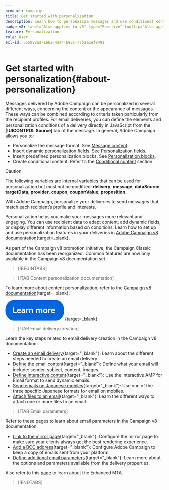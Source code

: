 ```yaml
---
product: campaign
title: Get started with personalization
description: Learn how to personalize messages and use conditional content in Campaign
badge-v8: label="Also applies to v8" type="Positive" tooltip="Also applies to Campaign v8"
feature: Personalization
role: User
exl-id: 555082a2-1b62-4aa4-b80c-77b1a1ef9491
---
```

# Get started with personalization{#about-personalization}

Messages delivered by Adobe Campaign can be personalized in several different ways, concerning the content or the appearance of messages. These ways can be combined according to criteria taken particularly from the recipient profiles. For email deliveries, you can define the elements and personalization conditions of a delivery directly in JavaScript from the **[!UICONTROL Source]** tab of the message. In general, Adobe Campaign allows you to:

* Personalize the message format. See [Message content](defining-the-email-content.md#message-content).
* Insert dynamic personalization fields. See [Personalization fields](personalization-fields.md).
* Insert predefined personalization blocks. See [Personalization blocks](personalization-blocks.md).
* Create conditional content. Refer to the [Conditional content](conditional-content.md) section.

>[!CAUTION]
>
>The following variables are internal variables that can be used for personalization but must not be modified: **delivery**, **message**, **dataSource**, **targetData**, **provider**, **coupon**, **couponValue**, **proposition**.


With Adobe Campaign, personalize your deliveries to send messages that match each recipient’s profile and interests.

Personalization helps you make your messages more relevant and engaging. You can use recipient data to adapt content, add dynamic fields, or display different information based on conditions. Learn how to set up and use personalization features in your deliveries in [Adobe Campaign v8 documentation](https://experienceleague.adobe.com/docs/campaign/campaign-v8/send/personalize/personalize.html){target=_blank}.

As part of the Campaign v8 promotion initiative, the Campaign Classic documentation has been reorganized. Common features are now only available in the Campaign v8 documentation set.

>[!BEGINTABS]

>[!TAB Content personalization documentation] 

To learn more about content personalization, refer to the [Campaign v8 documentation](https://experienceleague.adobe.com/docs/campaign/campaign-v8/send/personalize/personalize.html){target=_blank}.


[![image](../../assets/do-not-localize/learn-more-button.svg)](https://experienceleague.adobe.com/docs/campaign/campaign-v8/send/personalize/personalize.html){target=_blank}


>[!TAB Email delivery creation]

Learn the key steps related to email delivery creation in the Campaign v8 documentation:

* [Create an email delivery](https://experienceleague.adobe.com/docs/campaign/campaign-v8/send/emails/email.html){target="_blank"}: Learn about the different steps needed to create an email delivery.
* [Define the email content](https://experienceleague.adobe.com/docs/campaign/campaign-v8/send/emails/defining-the-email-content.html){target="_blank"}: Define what your email will include: sender, subject, content, images.
* [Define interactive content](https://experienceleague.adobe.com/docs/campaign/campaign-v8/send/emails/defining-interactive-content.html){target="_blank"}: Use the interactive AMP for Email format to send dynamic emails.
* [Send emails on Japanese mobiles](https://experienceleague.adobe.com/docs/campaign/campaign-v8/send/emails/sending-emails-on-japanese-mobiles.html){target="_blank"}: Use one of the three specific Japanese formats for email on mobiles.
* [Attach files to an email](https://experienceleague.adobe.com/docs/campaign/campaign-v8/send/emails/attaching-files.html){target="_blank"}: Learn the different ways to attach one or more files to an email.


>[!TAB Email parameters]

Refer to these pages to learn about email parameters in the Campaign v8 documentation:

* [Link to the mirror page](https://experienceleague.adobe.com/docs/campaign/campaign-v8/send/emails/mirror-page.html){target="_blank"}: Configure the mirror page to make sure your clients always get the best rendering experience.
* [Add a BCC address](https://experienceleague.adobe.com/docs/campaign/campaign-v8/send/emails/email-bcc.html){target="_blank"}: Configure Adobe Campaign to keep a copy of emails sent from your platform. 
* [Define additional email parameters](https://experienceleague.adobe.com/docs/campaign/campaign-v8/send/emails/email-parameters.html){target="_blank"}: Learn more about the options and parameters available from the delivery properties.

Also refer to this [page](sending-with-enhanced-mta.md) to learn about the Enhanced MTA.

>[!ENDTABS]





<!--
Adobe Campaign lets you mass deliver personalized electronic messages to a target population.

Before starting sending emails:

* Make sure recipient profiles contain at least an email address.
* Learn more about the Adobe Campaign [Delivery best practices](delivery-best-practices.md).
* Read out these sections to learn more about Deliverability: [Deliverability management in Campaign](about-deliverability.md) and [Deliverability best practices guide](https://experienceleague.adobe.com/docs/deliverability-learn/deliverability-best-practice-guide/introduction.html).

The key steps to send an email are as follows:

* [Create an email delivery](creating-an-email-delivery.md)
* [Define the target population](steps-defining-the-target-population.md)
* [Define the email content](defining-the-email-content.md)
* [Send the email](sending-messages.md)
* [Monitor the delivery](about-delivery-monitoring.md)

The sections below provide information that is specific to the email channel. For global information on how to create a delivery, refer to [this section](steps-about-delivery-creation-steps.md).
-->